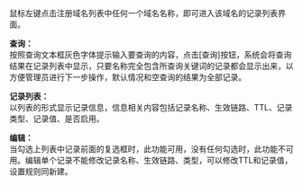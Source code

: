 鼠标左键点击注册域名列表中任何一个域名名称，即可进入该域名的记录列表界面。

**查询：**  
按照查询文本框灰色字体提示输入要查询的内容，点击[查询]按钮，系统会将查询结果在记录列表中显示，只要名称完全包含所查询关键词的记录都会显示出来，以方便管理员进行下一步操作，默认情况和空查询的结果为全部记录。

**记录列表：**  
以列表的形式显示记录信息，信息相关内容包括记录名称、生效链路、TTL、记录类型、记录值、是否启用。

**编辑：**  
当勾选上列表中记录前面的复选框时，此功能可用，没有任何勾选时，此功能不可用。编辑单个记录不能修改记录名称、生效链路、类型，可以修改TTL和记录值，设置规则同新建。

